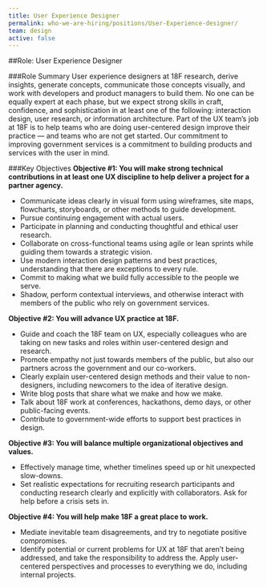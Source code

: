 ```yaml
---
title: User Experience Designer
permalink: who-we-are-hiring/positions/User-Experience-designer/
team: design
active: false
---
```


##Role: User Experience Designer

###Role Summary
User experience designers at 18F research, derive insights, generate concepts, communicate those concepts visually, and work with developers and product managers to build them. No one can be equally expert at each phase, but we expect strong skills in craft, confidence, and sophistication in at least one of the following: interaction design, user research, or information architecture. Part of the UX team’s job at 18F is to help teams who are doing user-centered design improve their practice — and teams who are not get started. Our commitment to improving government services is a commitment to building products and services with the user in mind.

###Key Objectives
**Objective #1: You will make strong technical contributions in at least one UX discipline to help deliver a project for a partner agency.**
- Communicate ideas clearly in visual form using wireframes, site maps, flowcharts, storyboards, or other methods to guide development.
- Pursue continuing engagement with  actual users.
- Participate in planning and conducting thoughtful and ethical user research.
- Collaborate on cross-functional teams using agile or lean sprints while guiding them towards a strategic vision.
- Use modern interaction design patterns and best practices, understanding that there are exceptions to every rule.
- Commit to making what we build fully accessible to the people we serve. 
- Shadow, perform contextual interviews, and otherwise interact with members of the public who rely on government services. 

**Objective #2: You will advance UX practice at 18F.**
- Guide and coach the 18F team on UX, especially colleagues who are taking on new tasks and roles within user-centered design and research. 
- Promote empathy not just towards members of the public, but also our partners across the government and our co-workers. 
- Clearly explain user-centered design methods and their value to non-designers, including newcomers to the idea of iterative design.
- Write blog posts that share what we make and how we make. 
- Talk about 18F work at conferences, hackathons, demo days, or other public-facing events.
- Contribute to government-wide efforts to support best practices in design.

**Objective #3: You will balance multiple organizational objectives and values.**
- Effectively manage time, whether timelines speed up or hit unexpected slow-downs.   
- Set realistic expectations for recruiting research participants and conducting research clearly and explicitly with collaborators. Ask for help before a crisis sets in. 

**Objective #4: You will help make 18F a great place to work.**
- Mediate inevitable team disagreements, and try to negotiate positive compromises. 
- Identify potential or current problems for UX at 18F that aren’t being addressed, and take the responsibility to address the. Apply user-centered perspectives and processes to everything we do, including internal projects. 


